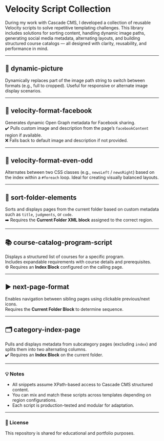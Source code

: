 # Velocity Script Collection
During my work with Cascade CMS, I developed a collection of reusable Velocity scripts to solve repetitive templating challenges. This library includes solutions for sorting content, handling dynamic image paths, generating social media metadata, alternating layouts, and building structured course catalogs — all designed with clarity, reusability, and performance in mind.

---

## 📸 dynamic-picture
Dynamically replaces part of the image path string to switch between formats (e.g., full to cropped). Useful for responsive or alternate image display scenarios.

---

## 📘 velocity-format-facebook
Generates dynamic Open Graph metadata for Facebook sharing.  
✔️ Pulls custom image and description from the page’s `facebookContent` region if available.  
❌ Falls back to default image and description if not provided.

---

## 🔀 velocity-format-even-odd
Alternates between two CSS classes (e.g., `newsLeft` / `newsRight`) based on the index within a `#foreach` loop. Ideal for creating visually balanced layouts.

---

## 📂 sort-folder-elements
Sorts and displays pages from the current folder based on custom metadata such as `title`, `judgments`, or `code`.  
➡️ Requires the **Current Folder XML block** assigned to the correct region.

---

## 📚 course-catalog-program-script
Displays a structured list of courses for a specific program.  
Includes expandable requirements with course details and prerequisites.  
⚙️ Requires an **Index Block** configured on the calling page.

---

## ▶️ next-page-format
Enables navigation between sibling pages using clickable previous/next icons.  
Requires the **Current Folder Block** to determine sequence.

---

## 🗂 category-index-page
Pulls and displays metadata from subcategory pages (excluding `index`) and splits them into two alternating columns.  
✔️ Requires an **Index Block** on the current folder.

---

### 💡 Notes
- All snippets assume XPath-based access to Cascade CMS structured content.
- You can mix and match these scripts across templates depending on region configurations.
- Each script is production-tested and modular for adaptation.

---

### 📁 License
This repository is shared for educational and portfolio purposes.

